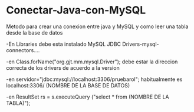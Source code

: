 # Conectar-Java-con-MySQL
Metodo para crear una conexion entre java y MySQL y como leer una tabla desde la base de datos

-En Libraries debe esta instalado MySQL JDBC Drivers-mysql-connectors....

-en Class.forName("org.gjt.mm.mysql.Driver"); debe estar la direccion correcta de los drivers de acuerdo a la version

-en servidor="jdbc:mysql://localhost:3306/pruebarol"; habitualmente es localhost:3306/ (NOMBRE DE LA BASE DE DATOS)

-en ResultSet rs = s.executeQuery ("select * from (NOMBRE DE LA TABLA)");

